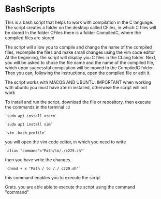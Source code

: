 # BashScripts
This is a bash script that helps to work with compilation in the C language.
The script creates a folder on the desktop called CFiles, in which C files will be stored
In the folder CFiles there is a folder CompiledC, where the compiled files are stored

The script will allow you to compile and change the name of the compiled files, recompile the files and make small changes using the vim code editor
At the beginning, the script will display you C files in the CLang folder. Next, you will be asked to chose the file name and the name of the compiled file,
which upon successful compilation will be moved to the CompiledC folder. Then you can, following the instructions, open the compiled file or edit it.

The script works with MACOS AND UBUNTU.
IMPORTANT when working with ubuntu you must have xterm installed, otherwise the script will not work

To install and run the script, download the file or repository, then execute the commands in the terminal
    `cd`

    `sudo apt install xterm`

    `sudo apt install vim`

    `vim .bash_profile`

you will open the vim code editor, in which you need to write
    
    `alias "command"="Path/to/./c229.sh"`

then you have write the changes.
    
    `chmod + x "Path / to /./ c229.sh"`

this command enables you to execute the script

Grats. you are able able to execute the script using the command "command"
